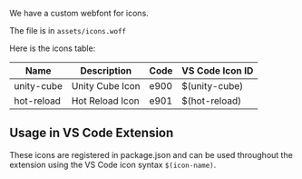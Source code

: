 We have a custom webfont for icons.

The file is in `assets/icons.woff`

Here is the icons table:

| Name | Description | Code | VS Code Icon ID |
| --- | --- | --- | --- |
| unity-cube | Unity Cube Icon | e900 | $(unity-cube) |
| hot-reload | Hot Reload Icon | e901 | $(hot-reload) |

## Usage in VS Code Extension

These icons are registered in package.json and can be used throughout the extension using the VS Code icon syntax `$(icon-name)`.

